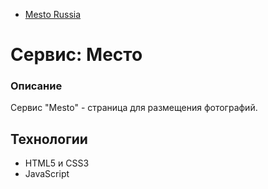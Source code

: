 * [Mesto Russia](https://apacheko.github.io/mesto/)

# Сервис: Место

### Описание
Сервис "Mesto" - страница для размещения фотографий.

## Технологии
* HTML5 и CSS3
* JavaScript
